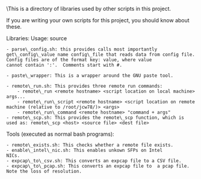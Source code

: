 \This is a directory of libraries used by other scripts in this project. 

If you are writing your own scripts for this project, you should know about these.

Libraries:
	Usage: source <full library path>

	- parse\_config.sh: this provides calls most importantly get\_config\_value name config\_file that reads data from config file.
	Config files are of the format key: value, where value
	cannot contain ':'.  Comments start with #.

	- paste\_wrapper: This is a wrapper around the GNU paste tool.

	- remote\_run.sh: This provides three remote run commands:
		- remote\_run <remote hostname> <script location on local machine> args...
		- remote\_run\_script <remote hostname> <script location on remote machine (relative to /root/jcw78/)> <args>
		- remote\_run\_command <remote hostname> "command + args"
	- remote\_scp.sh: This provides the remote\_scp function, which is used as: remote\_scp <host> <source file> <dest file>

Tools (executed as normal bash programs):

	- remote\_exists.sh: This checks whether a remote file exists.
	- enable\_intel\_nic.sh: This enables unkown SFPs on Intel
	NICs.
	- expcap\_to\_csv.sh: This converts an expcap file to a CSV file.
	- expcap\_to\_pcap.sh: This converts an expcap file to  a pcap file.  Note the loss of resolution.

